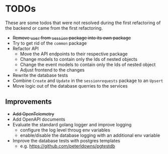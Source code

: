 # TODOs

These are some todos that were not resolved during the first refactoring of the backend or came from the first
refactoring.

- ~~Remove `user` from `session` package into its own package~~
- Try to get rid of the `common` package
- Refactor API
  - Move the API endpoints to their respective package
  - Change models to contain only the Ids of nested objects
  - Change the event models to contain only the Ids of nested object
  - Adjust frontend to the changes
- Rewrite the database tests
- Combine `Create` and `Update` in the `sessionrequests` package to an `Upsert`
- Move logic out of the database querries to the services

## Improvements

- ~~Add OpenTelemetry~~
- Add OpenAPI documents
- Evaluate the standard golang logger and improve logging
  - configure the log level throug env variables
  - enable/disable the database logging with an additional env variable
- Improve the database tests with postgres templates
  - e.g. https://github.com/peterldowns/pgtestdb
